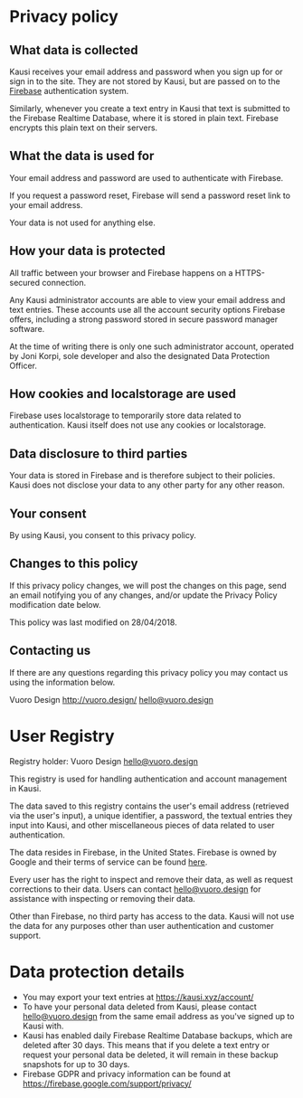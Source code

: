 # Privacy policy

## What data is collected

Kausi receives your email address and password when you sign up for or sign in to the site. They are not stored by Kausi, but are passed on to the [Firebase](http://firebase.google.com/) authentication system.

Similarly, whenever you create a text entry in Kausi that text is submitted to the Firebase Realtime Database, where it is stored in plain text. Firebase encrypts this plain text on their servers.

## What the data is used for

Your email address and password are used to authenticate with Firebase.

If you request a password reset, Firebase will send a password reset link to your email address.

Your data is not used for anything else.

## How your data is protected

All traffic between your browser and Firebase happens on a HTTPS-secured connection.

Any Kausi administrator accounts are able to view your email address and text entries. These accounts use all the account security options Firebase offers, including a strong password stored in secure password manager software.

At the time of writing there is only one such administrator account, operated by Joni Korpi, sole developer and also the designated Data Protection Officer.

## How cookies and localstorage are used

Firebase uses localstorage to temporarily store data related to authentication. Kausi itself does not use any cookies or localstorage.

## Data disclosure to third parties

Your data is stored in Firebase and is therefore subject to their policies. Kausi does not disclose your data to any other party for any other reason.

## Your consent

By using Kausi, you consent to this privacy policy.

## Changes to this policy

If this privacy policy changes, we will post the changes on this page, send an email notifying you of any changes, and/or update the Privacy Policy modification date below.

This policy was last modified on 28/04/2018.

## Contacting us

If there are any questions regarding this privacy policy you may contact us using the information below.

Vuoro Design
http://vuoro.design/
hello@vuoro.design

# User Registry

Registry holder:
Vuoro Design
hello@vuoro.design

This registry is used for handling authentication and account management in Kausi.

The data saved to this registry contains the user's email address (retrieved via the user's input), a unique identifier, a password, the textual entries they input into Kausi, and other miscellaneous pieces of data related to user authentication.

The data resides in Firebase, in the United States. Firebase is owned by Google and their terms of service can be found [here](https://firebase.google.com/terms/).

Every user has the right to inspect and remove their data, as well as request corrections to their data. Users can contact hello@vuoro.design for assistance with inspecting or removing their data.

Other than Firebase, no third party has access to the data. Kausi will not use the data for any purposes other than user authentication and customer support.

# Data protection details

- You may export your text entries at https://kausi.xyz/account/
- To have your personal data deleted from Kausi, please contact hello@vuoro.design from the same email address as you've signed up to Kausi with. 
- Kausi has enabled daily Firebase Realtime Database backups, which are deleted after 30 days. This means that if you delete a text entry or request your personal data be deleted, it will remain in these backup snapshots for up to 30 days.
- Firebase GDPR and privacy information can be found at https://firebase.google.com/support/privacy/
